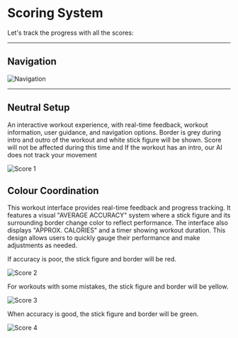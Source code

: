 # Scoring System

Let's track the progress with all the scores:

--- 

## Navigation

![Navigation](/img/Score.png)

---

## Neutral Setup

An interactive workout experience, with real-time feedback, workout information, user guidance, and navigation options. Border is grey during intro and outro of the workout and white stick figure will be shown. Score will not be affected during this time and If the workout has an intro, our AI does not track your movement

![Score 1](/img/Score1.png)

## Colour Coordination

This workout interface provides real-time feedback and progress tracking.  It features a visual "AVERAGE ACCURACY" system where a stick figure and its surrounding border change color to reflect performance. The interface also displays "APPROX. CALORIES" and a timer showing workout duration. This design allows users to quickly gauge their performance and make adjustments as needed.

If accuracy is poor, the stick figure and border will be red.  

![Score 2](/img/Score2.png)

For workouts with some mistakes, the stick figure and border will be yellow.  

![Score 3](/img/Score3.png)

When accuracy is good, the stick figure and border will be green.  

![Score 4](/img/Score4.png)